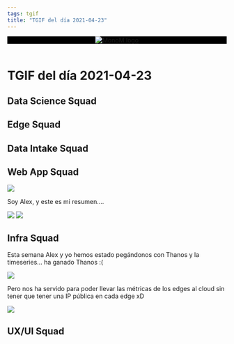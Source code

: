 ```yaml
---
tags: tgif
title: "TGIF del día 2021-04-23"
---
```


<header style="background-color: black;">
<a href="{{ '/' | url }}"><img src="{{ '/img/logo.png' | url }}" alt="MonoM logo"></a>
</header>

# TGIF del día 2021-04-23

## Data Science Squad

## Edge Squad

## Data Intake Squad

## Web App Squad
![](https://media.giphy.com/media/dw36yjtOAtuSZyxEJG/source.gif)

Soy Alex, y este es mi resumen....

![](https://media.giphy.com/media/11fot0YzpQMA0g/giphy-downsized.gif)
![](https://media.giphy.com/media/DqvaPxbqDww0g/giphy.gif)


## Infra Squad

Esta semana Alex y yo hemos estado pegándonos con Thanos y la timeseries... ha ganado Thanos :(

![](https://media.giphy.com/media/LOoaJ2lbqmduxOaZpS/giphy.gif)

Pero nos ha servido para poder llevar las métricas de los edges al cloud sin tener que tener una IP pública en cada edge xD

![](https://media.giphy.com/media/xT5LMLcvRrCS5Nf2Lu/giphy.gif)

## UX/UI Squad
